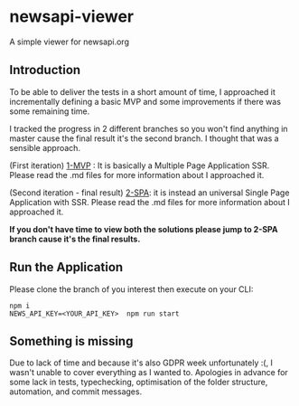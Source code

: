 # newsapi-viewer

A simple viewer for newsapi.org

## Introduction

To be able to deliver the tests in a short amount of time, I approached it incrementally defining a basic MVP and some improvements if there was some remaining time.

I tracked the progress in 2 different branches so you won't find anything in master cause the final result it's the second branch.
I thought that was a sensible approach.

(First iteration) [1-MVP](https://github.com/umbobabo/newsapi-viewer/tree/1-MVP)
: It is basically a Multiple Page Application SSR.
Please read the .md files for more information about I approached it.

(Second iteration - final result) [2-SPA](https://github.com/umbobabo/newsapi-viewer/tree/2-SPA): it is instead an universal Single Page Application with SSR. Please read the .md files for more information about I approached it.

**If you don't have time to view both the solutions please jump to 2-SPA branch cause it's the final results.**

## Run the Application

Please clone the branch of you interest then execute on your CLI:

```
npm i
NEWS_API_KEY=<YOUR_API_KEY>  npm run start
```

## Something is missing

Due to lack of time and because it's also GDPR week unfortunately :(, I wasn't unable to cover everything as I wanted to. Apologies in advance for some lack in tests, typechecking, optimisation of the folder structure, automation, and commit messages.
